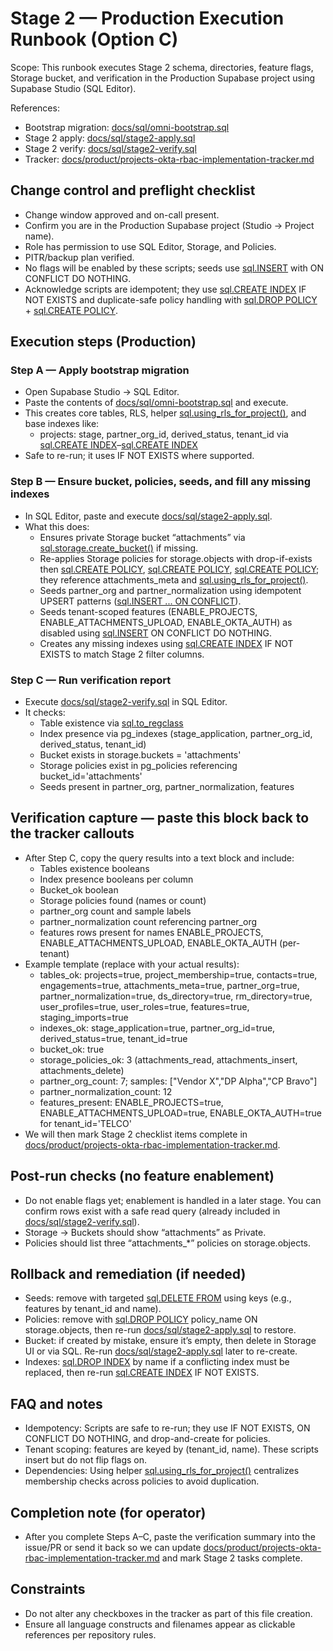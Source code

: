 # Stage 2 — Production Execution Runbook (Option C)

Scope: This runbook executes Stage 2 schema, directories, feature flags, Storage bucket, and verification in the Production Supabase project using Supabase Studio (SQL Editor).

References:
- Bootstrap migration: [docs/sql/omni-bootstrap.sql](docs/sql/omni-bootstrap.sql:1)
- Stage 2 apply: [docs/sql/stage2-apply.sql](docs/sql/stage2-apply.sql:1)
- Stage 2 verify: [docs/sql/stage2-verify.sql](docs/sql/stage2-verify.sql:1)
- Tracker: [docs/product/projects-okta-rbac-implementation-tracker.md](docs/product/projects-okta-rbac-implementation-tracker.md:278)

## Change control and preflight checklist
- Change window approved and on-call present.
- Confirm you are in the Production Supabase project (Studio → Project name).
- Role has permission to use SQL Editor, Storage, and Policies.
- PITR/backup plan verified.
- No flags will be enabled by these scripts; seeds use [sql.INSERT](docs/sql/stage2-apply.sql:1) with ON CONFLICT DO NOTHING.
- Acknowledge scripts are idempotent; they use [sql.CREATE INDEX](docs/sql/stage2-apply.sql:149) IF NOT EXISTS and duplicate-safe policy handling with [sql.DROP POLICY](docs/sql/omni-bootstrap.sql:457) + [sql.CREATE POLICY](docs/sql/omni-bootstrap.sql:458).

## Execution steps (Production)

### Step A — Apply bootstrap migration
- Open Supabase Studio → SQL Editor.
- Paste the contents of [docs/sql/omni-bootstrap.sql](docs/sql/omni-bootstrap.sql:1) and execute.
- This creates core tables, RLS, helper [sql.using_rls_for_project()](docs/sql/omni-bootstrap.sql:258), and base indexes like:
  - projects: stage, partner_org_id, derived_status, tenant_id via [sql.CREATE INDEX](docs/sql/omni-bootstrap.sql:147)–[sql.CREATE INDEX](docs/sql/omni-bootstrap.sql:150)
- Safe to re-run; it uses IF NOT EXISTS where supported.

### Step B — Ensure bucket, policies, seeds, and fill any missing indexes
- In SQL Editor, paste and execute [docs/sql/stage2-apply.sql](docs/sql/stage2-apply.sql:1).
- What this does:
  - Ensures private Storage bucket “attachments” via [sql.storage.create_bucket()](docs/sql/stage2-apply.sql:10) if missing.
  - Re-applies Storage policies for storage.objects with drop-if-exists then [sql.CREATE POLICY](docs/sql/omni-bootstrap.sql:458), [sql.CREATE POLICY](docs/sql/omni-bootstrap.sql:475), [sql.CREATE POLICY](docs/sql/omni-bootstrap.sql:493); they reference attachments_meta and [sql.using_rls_for_project()](docs/sql/omni-bootstrap.sql:258).
  - Seeds partner_org and partner_normalization using idempotent UPSERT patterns ([sql.INSERT ... ON CONFLICT](docs/sql/stage2-apply.sql:1)).
  - Seeds tenant-scoped features (ENABLE_PROJECTS, ENABLE_ATTACHMENTS_UPLOAD, ENABLE_OKTA_AUTH) as disabled using [sql.INSERT](docs/sql/stage2-apply.sql:1) ON CONFLICT DO NOTHING.
  - Creates any missing indexes using [sql.CREATE INDEX](docs/sql/stage2-apply.sql:149) IF NOT EXISTS to match Stage 2 filter columns.

### Step C — Run verification report
- Execute [docs/sql/stage2-verify.sql](docs/sql/stage2-verify.sql:1) in SQL Editor.
- It checks:
  - Table existence via [sql.to_regclass](docs/sql/stage2-verify.sql:1)
  - Index presence via pg_indexes (stage_application, partner_org_id, derived_status, tenant_id)
  - Bucket exists in storage.buckets = 'attachments'
  - Storage policies exist in pg_policies referencing bucket_id='attachments'
  - Seeds present in partner_org, partner_normalization, features

## Verification capture — paste this block back to the tracker callouts
- After Step C, copy the query results into a text block and include:
  - Tables existence booleans
  - Index presence booleans per column
  - Bucket_ok boolean
  - Storage policies found (names or count)
  - partner_org count and sample labels
  - partner_normalization count referencing partner_org
  - features rows present for names ENABLE_PROJECTS, ENABLE_ATTACHMENTS_UPLOAD, ENABLE_OKTA_AUTH (per-tenant)
- Example template (replace with your actual results):
  - tables_ok: projects=true, project_membership=true, contacts=true, engagements=true, attachments_meta=true, partner_org=true, partner_normalization=true, ds_directory=true, rm_directory=true, user_profiles=true, user_roles=true, features=true, staging_imports=true
  - indexes_ok: stage_application=true, partner_org_id=true, derived_status=true, tenant_id=true
  - bucket_ok: true
  - storage_policies_ok: 3 (attachments_read, attachments_insert, attachments_delete)
  - partner_org_count: 7; samples: ["Vendor X","DP Alpha","CP Bravo"]
  - partner_normalization_count: 12
  - features_present: ENABLE_PROJECTS=true, ENABLE_ATTACHMENTS_UPLOAD=true, ENABLE_OKTA_AUTH=true for tenant_id='TELCO'
- We will then mark Stage 2 checklist items complete in [docs/product/projects-okta-rbac-implementation-tracker.md](docs/product/projects-okta-rbac-implementation-tracker.md:286).

## Post-run checks (no feature enablement)
- Do not enable flags yet; enablement is handled in a later stage. You can confirm rows exist with a safe read query (already included in [docs/sql/stage2-verify.sql](docs/sql/stage2-verify.sql:1)).
- Storage → Buckets should show “attachments” as Private.
- Policies should list three “attachments_*” policies on storage.objects.

## Rollback and remediation (if needed)
- Seeds: remove with targeted [sql.DELETE FROM](docs/sql/stage2-apply.sql:1) using keys (e.g., features by tenant_id and name).
- Policies: remove with [sql.DROP POLICY](docs/sql/omni-bootstrap.sql:457) policy_name ON storage.objects, then re-run [docs/sql/stage2-apply.sql](docs/sql/stage2-apply.sql:1) to restore.
- Bucket: if created by mistake, ensure it’s empty, then delete in Storage UI or via SQL. Re-run [docs/sql/stage2-apply.sql](docs/sql/stage2-apply.sql:1) later to re-create.
- Indexes: [sql.DROP INDEX](docs/sql/stage2-apply.sql:1) by name if a conflicting index must be replaced, then re-run [sql.CREATE INDEX](docs/sql/stage2-apply.sql:149) IF NOT EXISTS.

## FAQ and notes
- Idempotency: Scripts are safe to re-run; they use IF NOT EXISTS, ON CONFLICT DO NOTHING, and drop-and-create for policies.
- Tenant scoping: features are keyed by (tenant_id, name). These scripts insert but do not flip flags on.
- Dependencies: Using helper [sql.using_rls_for_project()](docs/sql/omni-bootstrap.sql:258) centralizes membership checks across policies to avoid duplication.

## Completion note (for operator)
- After you complete Steps A–C, paste the verification summary into the issue/PR or send it back so we can update [docs/product/projects-okta-rbac-implementation-tracker.md](docs/product/projects-okta-rbac-implementation-tracker.md:286) and mark Stage 2 tasks complete.

## Constraints
- Do not alter any checkboxes in the tracker as part of this file creation.
- Ensure all language constructs and filenames appear as clickable references per repository rules.